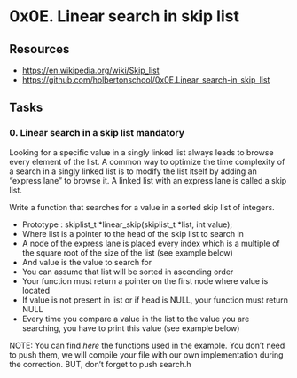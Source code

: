 # 0x0E. Linear search in skip list

## Resources

* https://en.wikipedia.org/wiki/Skip_list
* https://github.com/holbertonschool/0x0E.Linear_search-in_skip_list

## Tasks

### 0. Linear search in a skip list mandatory

Looking for a specific value in a singly linked list always leads to browse every element of the list. A common way to optimize the time complexity of a search in a singly linked list is to modify the list itself by adding an “express lane” to browse it. A linked list with an express lane is called a skip list.

Write a function that searches for a value in a sorted skip list of integers.

* Prototype : skiplist_t *linear_skip(skiplist_t *list, int value);
* Where list is a pointer to the head of the skip list to search in
* A node of the express lane is placed every index which is a multiple of the square root of the size of the list (see example below)
* And value is the value to search for
* You can assume that list will be sorted in ascending order
* Your function must return a pointer on the first node where value is located
* If value is not present in list or if head is NULL, your function must return NULL
* Every time you compare a value in the list to the value you are searching, you have to print this value (see example below)

NOTE: You can find *here* the functions used in the example. You don’t need to push them, we will compile your file with our own implementation during the correction. BUT, don’t forget to push search.h